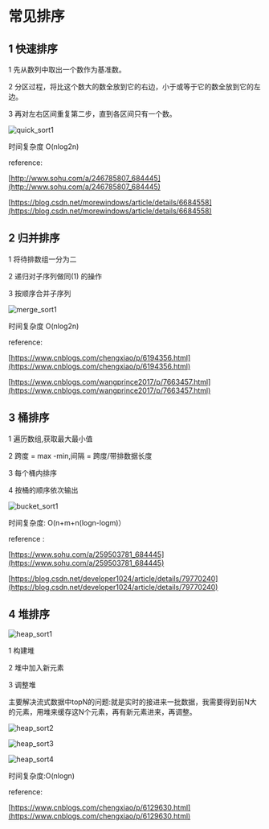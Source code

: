# 常见排序

## 1 快速排序

1 先从数列中取出一个数作为基准数。

2 分区过程，将比这个数大的数全放到它的右边，小于或等于它的数全放到它的左边。

3 再对左右区间重复第二步，直到各区间只有一个数。



![quick_sort1](pic/quick_sort1.png)



时间复杂度 O(nlog2n)

reference:

[http://www.sohu.com/a/246785807_684445](http://www.sohu.com/a/246785807_684445)

[https://blog.csdn.net/morewindows/article/details/6684558](https://blog.csdn.net/morewindows/article/details/6684558)





## 2 归并排序

1 将待排数组一分为二

2 递归对子序列做同(1) 的操作

3 按顺序合并子序列



![merge_sort1](pic/merge_sort1.png)

时间复杂度 O(nlog2n)



reference:

[https://www.cnblogs.com/chengxiao/p/6194356.html](https://www.cnblogs.com/chengxiao/p/6194356.html)

[https://www.cnblogs.com/wangprince2017/p/7663457.html](https://www.cnblogs.com/wangprince2017/p/7663457.html)





## 3 桶排序

1 遍历数组,获取最大最小值

2 跨度 = max -min,间隔 = 跨度/带排数据长度

3 每个桶内排序

4 按桶的顺序依次输出

![bucket_sort1](pic/bucket_sort1.png)

时间复杂度: O(n+m+n(logn-logm)）

reference :

[https://www.sohu.com/a/259503781_684445](https://www.sohu.com/a/259503781_684445)

[https://blog.csdn.net/developer1024/article/details/79770240](https://blog.csdn.net/developer1024/article/details/79770240)

## 4 堆排序



![heap_sort1](pic/heap_sort1.png)

1 构建堆

2 堆中加入新元素

3 调整堆

主要解决流式数据中topN的问题:就是实时的接进来一批数据，我需要得到前N大的元素，用堆来缓存这N个元素，再有新元素进来，再调整。

![heap_sort2](pic/heap_sort2.png)



![heap_sort3](pic/heap_sort3.png)







![heap_sort4](pic/heap_sort4.png)



时间复杂度:O(nlogn)



reference:

[https://www.cnblogs.com/chengxiao/p/6129630.html](https://www.cnblogs.com/chengxiao/p/6129630.html)